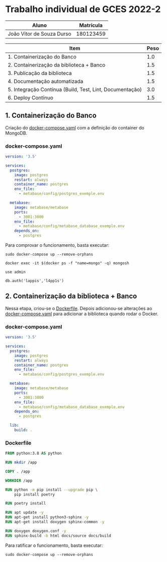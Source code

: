 # Trabalho individual de GCES 2022-2
|Aluno|Matrícula|
|--|--|
|João Vitor de Souza Durso|180123459|


| Item | Peso |
|---|---|
| 1. Containerização do Banco                      | 1.0 |
| 2. Containerização da biblioteca + Banco          | 1.5 |
| 3. Publicação da biblioteca  | 1.5 |
| 4. Documentação automatizada | 1.5 |
| 5. Integração Contínua (Build, Test, Lint, Documentação)       | 3.0 |
| 6. Deploy Contínuo                               | 1.5 |


## 1. Containerização do Banco

Criação do [docker-compose.yaml](docker-compose.yaml) com a definição do container do MongoDB.

### docker-compose.yaml
```yaml
version: '3.5'

services:
  postgres:
    image: postgres
    restart: always
    container_name: postgres
    env_file:
      - metabase/config/postgres_exemple.env

  metabase:
    image: metabase/metabase
    ports:
      - 3001:3000
    env_file:
      - metabase/config/metabase_database_exemple.env
    depends_on:
      - postgres
```

Para comprovar o funcionamento, basta executar:

```
sudo docker-compose up --remove-orphans
```
```
docker exec -it $(docker ps -f "name=mongo" -q) mongosh
```
```
use admin
```
```
db.auth('lappis','l4pp1s')
```

## 2. Containerização da biblioteca + Banco

Nessa etapa, criou-se o [Dockerfile](Dockerfile). Depois adicionou-se alterações ao [docker-compose.yaml](docker-compose.yaml) para adicionar a biblioteca quando rodar o Docker.

### docker-compose.yaml
```yaml
version: '3.5'

services:
  postgres:
    image: postgres
    restart: always
    container_name: postgres
    env_file:
      - metabase/config/postgres_exemple.env

  metabase:
    image: metabase/metabase
    ports:
      - 3001:3000
    env_file:
      - metabase/config/metabase_database_exemple.env
    depends_on:
      - postgres

  lib:
    build: .
```

### Dockerfile
```Dockerfile
FROM python:3.8 AS python

RUN mkdir /app

COPY . /app

WORKDIR /app

RUN python -m pip install --upgrade pip \
    pip install poetry

RUN poetry install

RUN apt update -y
RUN apt-get install python3-sphinx -y
RUN apt-get install doxygen sphinx-common -y

RUN doxygen doxygen.conf -y
RUN sphinx-build -b html docs/source docs/build
```

Para ratificar o funcionamento, basta executar:

```
sudo docker-compose up --remove-orphans
```